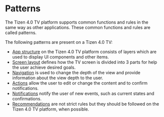 # Patterns

The Tizen 4.0 TV platform supports common functions and rules in the same way as other applications. These common functions and rules are called patterns.

The following patterns are present on a Tizen 4.0 TV:

-   [App structure](app-structure.md) on the Tizen 4.0 TV platform consists of layers which are used to display UI components and other items.
-   [Screen layout](screen-layout.md) defines how the TV screen is divided into 3 parts for help the user achieve desired goals.
-   [Navigation](navigation.md) is used to change the depth of the view and provide information about the view depth to the user.
-   [Actions](actions.md) allow the user to edit or change the content and to confirm notifications.
-   [Notifications](notifications.md) notify the user of new events, such as current states and confirmations.
-   [Recommendations](recommendations.md) are not strict rules but they should be followed on the Tizen 4.0 TV platform, when possible.
